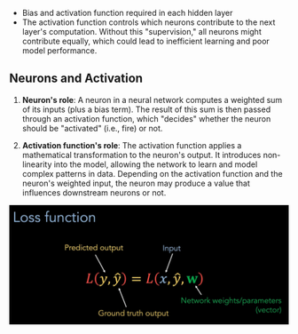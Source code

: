 -   Bias and activation function required in each hidden layer
-   The activation function controls which neurons contribute to the next layer's computation. Without this "supervision," all neurons might contribute equally, which could lead to inefficient learning and poor model performance.

## Neurons and Activation

1. **Neuron's role**: A neuron in a neural network computes a weighted sum of its inputs (plus a bias term). The result of this sum is then passed through an activation function, which "decides" whether the neuron should be "activated" (i.e., fire) or not.

2. **Activation function's role**: The activation function applies a mathematical transformation to the neuron's output. It introduces non-linearity into the model, allowing the network to learn and model complex patterns in data. Depending on the activation function and the neuron's weighted input, the neuron may produce a value that influences downstream neurons or not.

![](20240819125049.png)
